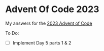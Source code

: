 # Advent Of Code 2023
My answers for the [2023 Advent of Code](https://adventofcode.com/2023/)

To Do:
 - [ ] Implement Day 5 parts 1 & 2
